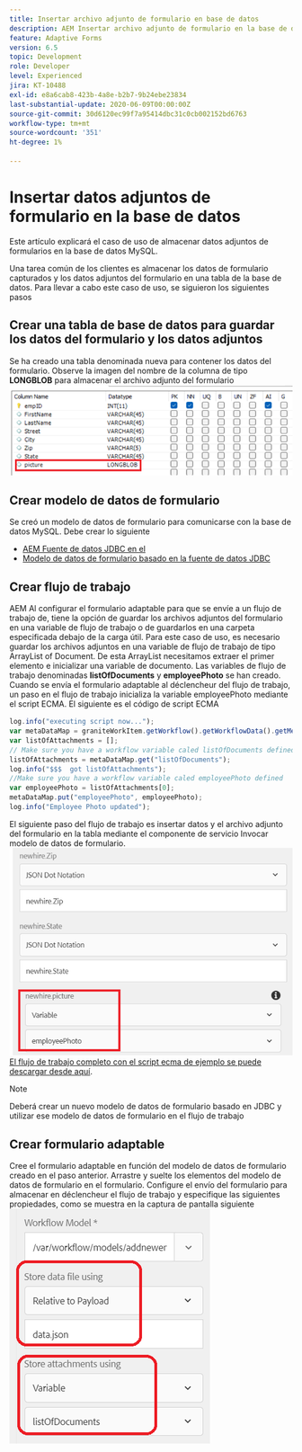 ```yaml
---
title: Insertar archivo adjunto de formulario en base de datos
description: AEM Insertar archivo adjunto de formulario en la base de datos mediante flujo de trabajo de.
feature: Adaptive Forms
version: 6.5
topic: Development
role: Developer
level: Experienced
jira: KT-10488
exl-id: e8a6cab8-423b-4a8e-b2b7-9b24ebe23834
last-substantial-update: 2020-06-09T00:00:00Z
source-git-commit: 30d6120ec99f7a95414dbc31c0cb002152bd6763
workflow-type: tm+mt
source-wordcount: '351'
ht-degree: 1%

---
```


# Insertar datos adjuntos de formulario en la base de datos

Este artículo explicará el caso de uso de almacenar datos adjuntos de formularios en la base de datos MySQL.

Una tarea común de los clientes es almacenar los datos de formulario capturados y los datos adjuntos del formulario en una tabla de la base de datos.
Para llevar a cabo este caso de uso, se siguieron los siguientes pasos

## Crear una tabla de base de datos para guardar los datos del formulario y los datos adjuntos

Se ha creado una tabla denominada nueva para contener los datos del formulario. Observe la imagen del nombre de la columna de tipo **LONGBLOB** para almacenar el archivo adjunto del formulario
![table-schema](assets/insert-picture-table.png)

## Crear modelo de datos de formulario

Se creó un modelo de datos de formulario para comunicarse con la base de datos MySQL. Debe crear lo siguiente

* [AEM Fuente de datos JDBC en el](./data-integration-technical-video-setup.md)
* [Modelo de datos de formulario basado en la fuente de datos JDBC](./jdbc-data-model-technical-video-use.md)

## Crear flujo de trabajo

AEM Al configurar el formulario adaptable para que se envíe a un flujo de trabajo de, tiene la opción de guardar los archivos adjuntos del formulario en una variable de flujo de trabajo o de guardarlos en una carpeta especificada debajo de la carga útil. Para este caso de uso, es necesario guardar los archivos adjuntos en una variable de flujo de trabajo de tipo ArrayList of Document. De esta ArrayList necesitamos extraer el primer elemento e inicializar una variable de documento. Las variables de flujo de trabajo denominadas **listOfDocuments** y **employeePhoto** se han creado.
Cuando se envía el formulario adaptable al déclencheur del flujo de trabajo, un paso en el flujo de trabajo inicializa la variable employeePhoto mediante el script ECMA. El siguiente es el código de script ECMA

```javascript
log.info("executing script now...");
var metaDataMap = graniteWorkItem.getWorkflow().getWorkflowData().getMetaDataMap();
var listOfAttachments = [];
// Make sure you have a workflow variable caled listOfDocuments defined
listOfAttachments = metaDataMap.get("listOfDocuments");
log.info("$$$  got listOfAttachments");
//Make sure you have a workflow variable caled employeePhoto defined
var employeePhoto = listOfAttachments[0];
metaDataMap.put("employeePhoto", employeePhoto);
log.info("Employee Photo updated");
```

El siguiente paso del flujo de trabajo es insertar datos y el archivo adjunto del formulario en la tabla mediante el componente de servicio Invocar modelo de datos de formulario.
![insert-pic](assets/fdm-insert-pic.png)
[El flujo de trabajo completo con el script ecma de ejemplo se puede descargar desde aquí](assets/add-new-employee.zip).

>[!NOTE]
> Deberá crear un nuevo modelo de datos de formulario basado en JDBC y utilizar ese modelo de datos de formulario en el flujo de trabajo

## Crear formulario adaptable

Cree el formulario adaptable en función del modelo de datos de formulario creado en el paso anterior. Arrastre y suelte los elementos del modelo de datos de formulario en el formulario. Configure el envío del formulario para almacenar en déclencheur el flujo de trabajo y especifique las siguientes propiedades, como se muestra en la captura de pantalla siguiente
![form-attachments](assets/form-attachments.png)
